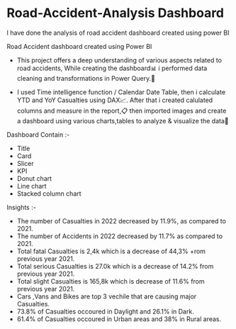 # Road-Accident-Analysis Dashboard
I have done the analysis of road accident dashboard created using power BI

Road Accident dashboard created using Power BI

- This project offers a deep understanding of various aspects related to road accidents, While creating the dashboard📊 i performed data cleaning and transformations in Power Query.📝

- I used Time intelligence function / Calendar Date Table, then i calculate YTD and YoY Casualties using DAX📈. After that i created calulated columns and measure in the report,📋 then imported images and create a dashboard using various charts,tables to analyze & visualize the data🧾

Dashboard Contain :-

- Title
- Card
- Slicer
- KPI
- Donut chart
- Line chart
- Stacked column chart

Insights :-

- The number of Casualties in 2022 decreased by 11.9%, as compared to 2021.
- The number of Accidents in 2022 decreased by 11.7% as compared to 2021.
- Total fatal Casualties is 2,4k which is a decrease of 44,3% +rom previous year 2021.
- Total serious Casualties is 27.0k which is a decrease of 14.2% from previous year 2021.
- Total slight Casualties is 165,8k which is decrease of 11.6% from previous year 2021.
- Cars ,Vans and Bikes are top 3 vechile that are causing major Casualties.
- 73.8% of Casualties occoured in Daylight and 26.1% in Dark.
- 61.4% of Casualties occoured in Urban areas and 38% in Rural areas.

